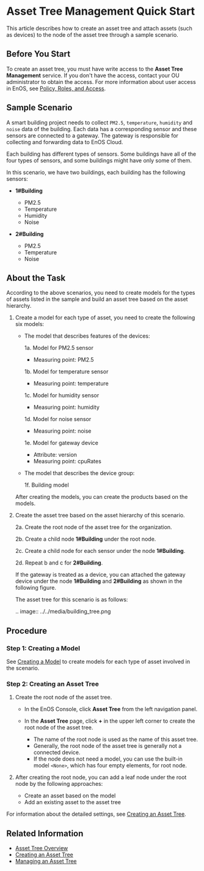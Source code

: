 # Asset Tree Management Quick Start

This article describes how to create an asset tree and attach assets (such as devices) to the node of the asset tree through a sample scenario.

## Before You Start

To create an asset tree, you must have write access to the **Asset Tree Management** service. If you don't have the access, contact your OU administrator to obtain the access. For more information about user access in EnOS, see [Policy, Roles, and Access](/docs/iam/en/dev/access_policy).

## Sample Scenario

A smart building project needs to collect `PM2.5`, `temperature`, `humidity` and `noise` data of the building. Each data has a corresponding sensor and these sensors are connected to a gateway. The gateway is responsible for collecting and forwarding data to EnOS Cloud.

Each building has different types of sensors. Some buildings have all of the four types of sensors, and some buildings might have only some of them.

In this scenario, we have two buildings, each building has the following sensors:

- **1#Building**
  - PM2.5
  - Temperature
  - Humidity
  - Noise

- **2#Building**
  - PM2.5
  - Temperature
  - Noise

## About the Task

According to the above scenarios, you need to create models for the types of assets listed in the sample and build an asset tree based on the asset hierarchy.

1. Create a model for each type of asset, you need to create the following six models:

   - The model that describes features of the devices:

     1a. Model for PM2.5 sensor

        - Measuring point: PM2.5

     1b. Model for temperature sensor

        - Measuring point: temperature

     1c. Model for humidity sensor

        - Measuring point: humidity

     1d. Model for noise sensor

        - Measuring point: noise

     1e. Model for gateway device

        - Attribute: version
        - Measuring point: cpuRates

   - The model that describes the device group:

     1f. Building model

   After creating the models, you can create the products based on the models.

2. Create the asset tree based on the asset hierarchy of this scenario.

   2a. Create the root node of the asset tree for the organization.

   2b. Create a child node **1#Building** under the root node.

   2c. Create a child node for each sensor under the node **1#Building**.

   2d. Repeat b and c for **2#Building**.

   If the gateway is treated as a device, you can attached the gateway device under the node **1#Building** and **2#Building** as shown in the following figure.

   The asset tree for this scenario is as follows:

   .. image:: ../../media/building_tree.png

## Procedure

### Step 1: Creating a Model

See [Creating a Model](../model/creating_model) to create models for each type of asset involved in the scenario.

### Step 2: Creating an Asset Tree

1. Create the root node of the asset tree.

   - In the EnOS Console, click **Asset Tree** from the left navigation panel.
   - In the **Asset Tree** page, click **+** in the upper left corner to create the root node of the asset tree.

     - The name of the root node is used as the name of this asset tree.
     - Generally, the root node of the asset tree is generally not a connected device.
     - If the node does not need a model, you can use the built-in model `<None>`, which has four empty elements, for root node.

2. After creating the root node, you can add a leaf node under the root node by the following approaches:

   - Create an asset based on the model
   - Add an existing asset to the asset tree

For information about the detailed settings, see [Creating an Asset Tree](creating_assettree).

## Related Information

- [Asset Tree Overview](assettree_overview)
- [Creating an Asset Tree](creating_assettree)
- [Managing an Asset Tree](managing_assettree)
